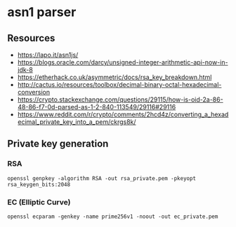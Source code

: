 # asn1 parser

## Resources

* https://lapo.it/asn1js/
* https://blogs.oracle.com/darcy/unsigned-integer-arithmetic-api-now-in-jdk-8
* https://etherhack.co.uk/asymmetric/docs/rsa_key_breakdown.html
* http://cactus.io/resources/toolbox/decimal-binary-octal-hexadecimal-conversion
* https://crypto.stackexchange.com/questions/29115/how-is-oid-2a-86-48-86-f7-0d-parsed-as-1-2-840-113549/29116#29116
* https://www.reddit.com/r/crypto/comments/2hcd4z/converting_a_hexadecimal_private_key_into_a_pem/ckrgs8k/

## Private key generation

### RSA

    openssl genpkey -algorithm RSA -out rsa_private.pem -pkeyopt rsa_keygen_bits:2048

### EC (Elliptic Curve)

    openssl ecparam -genkey -name prime256v1 -noout -out ec_private.pem
